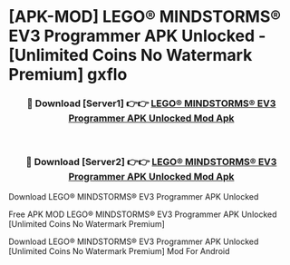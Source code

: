 # [APK-MOD] LEGO® MINDSTORMS® EV3 Programmer APK Unlocked - [Unlimited Coins No Watermark Premium] gxflo



<div align="center">
<h3>🔴 Download [Server1] 👉👉 <a href="https://momento.my/?title=LEGO®_MINDSTORMS®_EV3_Programmer_APK_Unlocked">LEGO® MINDSTORMS® EV3 Programmer APK Unlocked Mod Apk</a></h3><br>

<h3>🔴 Download [Server2] 👉👉 <a href="https://momento.my/?title=LEGO®_MINDSTORMS®_EV3_Programmer_APK_Unlocked">LEGO® MINDSTORMS® EV3 Programmer APK Unlocked Mod Apk</a></h3>
</div>



Download LEGO® MINDSTORMS® EV3 Programmer APK Unlocked 

Free APK MOD LEGO® MINDSTORMS® EV3 Programmer APK Unlocked [Unlimited Coins No Watermark Premium]

Download LEGO® MINDSTORMS® EV3 Programmer APK Unlocked [Unlimited Coins No Watermark Premium] Mod For Android

